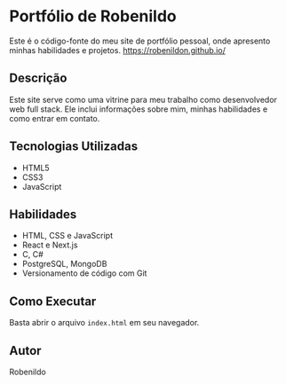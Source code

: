 # Portfólio de Robenildo

Este é o código-fonte do meu site de portfólio pessoal, onde apresento minhas habilidades e projetos.
https://robenildon.github.io/

## Descrição

Este site serve como uma vitrine para meu trabalho como desenvolvedor web full stack. Ele inclui informações sobre mim, minhas habilidades e como entrar em contato.

## Tecnologias Utilizadas

- HTML5
- CSS3
- JavaScript

## Habilidades

- HTML, CSS e JavaScript
- React e Next.js
- C, C#
- PostgreSQL, MongoDB
- Versionamento de código com Git

## Como Executar

Basta abrir o arquivo `index.html` em seu navegador.

## Autor

Robenildo

